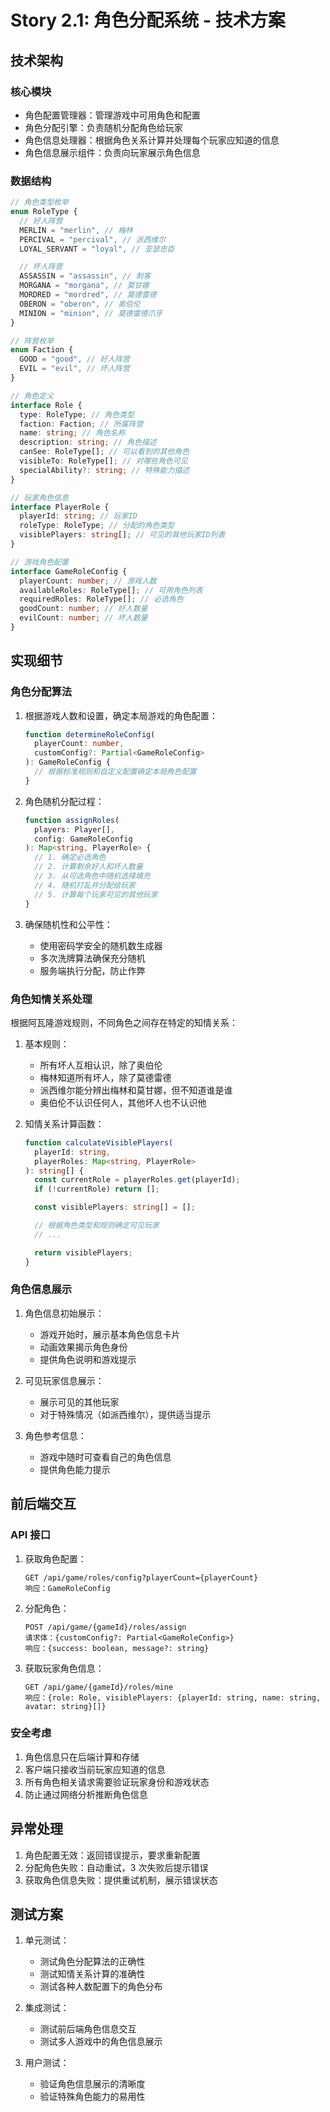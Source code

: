 # Story 2.1: 角色分配系统 - 技术方案

## 技术架构

### 核心模块

- 角色配置管理器：管理游戏中可用角色和配置
- 角色分配引擎：负责随机分配角色给玩家
- 角色信息处理器：根据角色关系计算并处理每个玩家应知道的信息
- 角色信息展示组件：负责向玩家展示角色信息

### 数据结构

```typescript
// 角色类型枚举
enum RoleType {
  // 好人阵营
  MERLIN = "merlin", // 梅林
  PERCIVAL = "percival", // 派西维尔
  LOYAL_SERVANT = "loyal", // 亚瑟忠臣

  // 坏人阵营
  ASSASSIN = "assassin", // 刺客
  MORGANA = "morgana", // 莫甘娜
  MORDRED = "mordred", // 莫德雷德
  OBERON = "oberon", // 奥伯伦
  MINION = "minion", // 莫德雷德爪牙
}

// 阵营枚举
enum Faction {
  GOOD = "good", // 好人阵营
  EVIL = "evil", // 坏人阵营
}

// 角色定义
interface Role {
  type: RoleType; // 角色类型
  faction: Faction; // 所属阵营
  name: string; // 角色名称
  description: string; // 角色描述
  canSee: RoleType[]; // 可以看到的其他角色
  visibleTo: RoleType[]; // 对哪些角色可见
  specialAbility?: string; // 特殊能力描述
}

// 玩家角色信息
interface PlayerRole {
  playerId: string; // 玩家ID
  roleType: RoleType; // 分配的角色类型
  visiblePlayers: string[]; // 可见的其他玩家ID列表
}

// 游戏角色配置
interface GameRoleConfig {
  playerCount: number; // 游戏人数
  availableRoles: RoleType[]; // 可用角色列表
  requiredRoles: RoleType[]; // 必选角色
  goodCount: number; // 好人数量
  evilCount: number; // 坏人数量
}
```

## 实现细节

### 角色分配算法

1. 根据游戏人数和设置，确定本局游戏的角色配置：

   ```typescript
   function determineRoleConfig(
     playerCount: number,
     customConfig?: Partial<GameRoleConfig>
   ): GameRoleConfig {
     // 根据标准规则和自定义配置确定本局角色配置
   }
   ```

2. 角色随机分配过程：

   ```typescript
   function assignRoles(
     players: Player[],
     config: GameRoleConfig
   ): Map<string, PlayerRole> {
     // 1. 确定必选角色
     // 2. 计算剩余好人和坏人数量
     // 3. 从可选角色中随机选择填充
     // 4. 随机打乱并分配给玩家
     // 5. 计算每个玩家可见的其他玩家
   }
   ```

3. 确保随机性和公平性：
   - 使用密码学安全的随机数生成器
   - 多次洗牌算法确保充分随机
   - 服务端执行分配，防止作弊

### 角色知情关系处理

根据阿瓦隆游戏规则，不同角色之间存在特定的知情关系：

1. 基本规则：

   - 所有坏人互相认识，除了奥伯伦
   - 梅林知道所有坏人，除了莫德雷德
   - 派西维尔能分辨出梅林和莫甘娜，但不知道谁是谁
   - 奥伯伦不认识任何人，其他坏人也不认识他

2. 知情关系计算函数：

   ```typescript
   function calculateVisiblePlayers(
     playerId: string,
     playerRoles: Map<string, PlayerRole>
   ): string[] {
     const currentRole = playerRoles.get(playerId);
     if (!currentRole) return [];

     const visiblePlayers: string[] = [];

     // 根据角色类型和规则确定可见玩家
     // ...

     return visiblePlayers;
   }
   ```

### 角色信息展示

1. 角色信息初始展示：

   - 游戏开始时，展示基本角色信息卡片
   - 动画效果揭示角色身份
   - 提供角色说明和游戏提示

2. 可见玩家信息展示：

   - 展示可见的其他玩家
   - 对于特殊情况（如派西维尔），提供适当提示

3. 角色参考信息：
   - 游戏中随时可查看自己的角色信息
   - 提供角色能力提示

## 前后端交互

### API 接口

1. 获取角色配置：

   ```
   GET /api/game/roles/config?playerCount={playerCount}
   响应：GameRoleConfig
   ```

2. 分配角色：

   ```
   POST /api/game/{gameId}/roles/assign
   请求体：{customConfig?: Partial<GameRoleConfig>}
   响应：{success: boolean, message?: string}
   ```

3. 获取玩家角色信息：
   ```
   GET /api/game/{gameId}/roles/mine
   响应：{role: Role, visiblePlayers: {playerId: string, name: string, avatar: string}[]}
   ```

### 安全考虑

1. 角色信息只在后端计算和存储
2. 客户端只接收当前玩家应知道的信息
3. 所有角色相关请求需要验证玩家身份和游戏状态
4. 防止通过网络分析推断角色信息

## 异常处理

1. 角色配置无效：返回错误提示，要求重新配置
2. 分配角色失败：自动重试，3 次失败后提示错误
3. 获取角色信息失败：提供重试机制，展示错误状态

## 测试方案

1. 单元测试：

   - 测试角色分配算法的正确性
   - 测试知情关系计算的准确性
   - 测试各种人数配置下的角色分布

2. 集成测试：

   - 测试前后端角色信息交互
   - 测试多人游戏中的角色信息展示

3. 用户测试：
   - 验证角色信息展示的清晰度
   - 验证特殊角色能力的易用性
